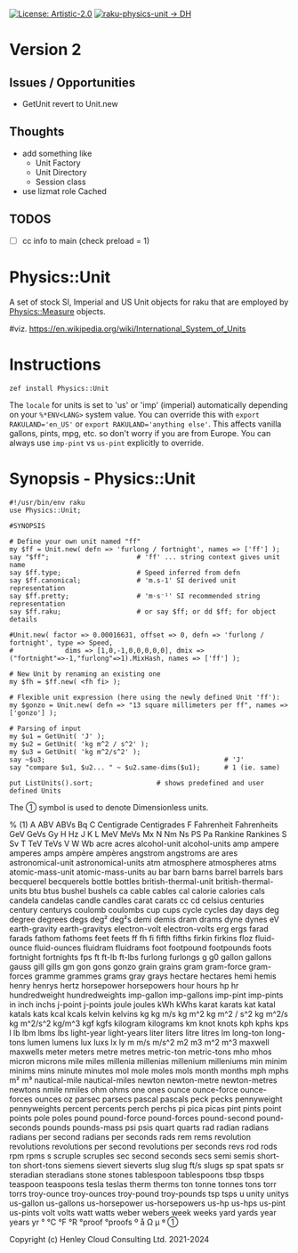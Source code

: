 [![License: Artistic-2.0](https://img.shields.io/badge/License-Artistic%202.0-0298c3.svg)](https://opensource.org/licenses/Artistic-2.0)
[![raku-physics-unit -> DH](https://github.com/librasteve/raku-Physics-Unit/actions/workflows/unit-weekly.yaml/badge.svg)](https://github.com/librasteve/raku-Physics-Unit/actions/workflows/unit-weekly.yaml)


# Version 2

## Issues / Opportunities
- GetUnit revert to Unit.new


## Thoughts
- add something like
  - Unit Factory
  - Unit Directory
  - Session class
- use lizmat role Cached

## TODOS
- [ ] cc info to main (check preload = 1)


# Physics::Unit
A set of stock SI, Imperial and US Unit objects for raku that are employed by [Physics::Measure](https://github.com/librasteve/raku-Physics-Measure) objects.

#viz. https://en.wikipedia.org/wiki/International_System_of_Units

# Instructions
```zef install Physics::Unit```

The ```locale``` for units is set to 'us' or 'imp' (imperial) automatically depending on your ```%*ENV<LANG>``` system value.
You can override this with ```export RAKULAND='en_US'``` or ```export RAKULAND='anything else'```.
This affects vanilla gallons, pints, mpg, etc. so don't worry if you are from Europe.
You can always use ```imp-pint``` vs ```us-pint``` explicitly to override.

# Synopsis - Physics::Unit

```perl6
#!/usr/bin/env raku 
use Physics::Unit;

#SYNOPSIS

# Define your own unit named "ff" 
my $ff = Unit.new( defn => 'furlong / fortnight', names => ['ff'] );
say "$ff";                      # 'ff' ... string context gives unit name
say $ff.type;                   # Speed inferred from defn
say $ff.canonical;              # 'm.s-1' SI derived unit representation
say $ff.pretty;                 # 'm⋅s⁻¹' SI recommended string representation
say $ff.raku;                   # or say $ff; or dd $ff; for object details

#Unit.new( factor => 0.00016631, offset => 0, defn => 'furlong / fortnight', type => Speed,
#             dims => [1,0,-1,0,0,0,0,0], dmix => ("fortnight"=>-1,"furlong"=>1).MixHash, names => ['ff'] );

# New Unit by renaming an existing one 
my $fh = $ff.new( <fh fi> );

# Flexible unit expression (here using the newly defined Unit 'ff'):
my $gonzo = Unit.new( defn => "13 square millimeters per ff", names => ['gonzo'] );

# Parsing of input  
my $u1 = GetUnit( 'J' );
my $u2 = GetUnit( 'kg m^2 / s^2' );
my $u3 = GetUnit( 'kg m^2/s^2' );  
say ~$u3;                                             # 'J'
say "compare $u1, $u2... " ~ $u2.same-dims($u1);      # 1 (ie. same)

put ListUnits().sort;                # shows predefined and user defined Units
```

The ① symbol is used to denote Dimensionless units.

% (1) A ABV ABVs Bq C Centigrade Centigrades F Fahrenheit Fahrenheits GeV GeVs Gy H Hz J K L MeV MeVs Mx N Nm Ns PS Pa Rankine Rankines S Sv T TeV TeVs V W Wb acre acres alcohol-unit alcohol-units amp ampere amperes amps ampère ampères angstrom angstroms are ares astronomical-unit astronomical-units atm atmosphere atmospheres atms atomic-mass-unit atomic-mass-units au bar barn barns barrel barrels bars becquerel becquerels bottle bottles british-thermal-unit british-thermal-units btu btus bushel bushels ca cable cables cal calorie calories cals candela candelas candle candles carat carats cc cd celsius centuries century centurys coulomb coulombs cup cups cycle cycles day days deg degree degrees degs deg² deg²s demi demis dram drams dyne dynes eV earth-gravity earth-gravitys electron-volt electron-volts erg ergs farad farads fathom fathoms feet feets ff fh fi fifth fifths firkin firkins floz fluid-ounce fluid-ounces fluidram fluidrams foot footpound footpounds foots fortnight fortnights fps ft ft-lb ft-lbs furlong furlongs g g0 gallon gallons gauss gill gills gm gon gons gonzo grain grains gram gram-force gram-forces gramme grammes grams gray grays hectare hectares hemi hemis henry henrys hertz horsepower horsepowers hour hours hp hr hundredweight hundredweights imp-gallon imp-gallons imp-pint imp-pints in inch inchs j-point j-points joule joules kWh kWhs karat karats kat katal katals kats kcal kcals kelvin kelvins kg kg m/s kg m^2 kg m^2 / s^2 kg m^2/s kg m^2/s^2 kg/m^3 kgf kgfs kilogram kilograms km knot knots kph kphs kps l lb lbm lbms lbs light-year light-years liter liters litre litres lm long-ton long-tons lumen lumens lux luxs lx ly m m/s m/s^2 m2 m3 m^2 m^3 maxwell maxwells meter meters metre metres metric-ton metric-tons mho mhos micron microns mile miles millenia millenias millenium milleniums min minim minims mins minute minutes mol mole moles mols month months mph mphs m² m³ nautical-mile nautical-miles newton newton-metre newton-metres newtons nmile nmiles ohm ohms one ones ounce ounce-force ounce-forces ounces oz parsec parsecs pascal pascals peck pecks pennyweight pennyweights percent percents perch perchs pi pica picas pint pints point points pole poles pound pound-force pound-forces pound-second pound-seconds pounds pounds-mass psi psis quart quarts rad radian radians radians per second radians per seconds rads rem rems revolution revolutions revolutions per second revolutions per seconds revs rod rods rpm rpms s scruple scruples sec second seconds secs semi semis short-ton short-tons siemens sievert sieverts slug slug ft/s slugs sp spat spats sr steradian steradians stone stones tablespoon tablespoons tbsp tbsps teaspoon teaspoons tesla teslas therm therms ton tonne tonnes tons torr torrs troy-ounce troy-ounces troy-pound troy-pounds tsp tsps u unity unitys us-gallon us-gallons us-horsepower us-horsepowers us-hp us-hps us-pint us-pints volt volts watt watts weber webers week weeks yard yards year years yr ° °C °F °R °proof °proofs º å Ω μ ᵍ ①

Copyright (c) Henley Cloud Consulting Ltd. 2021-2024

